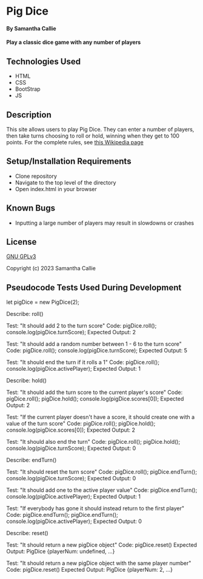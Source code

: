 # Pig Dice

#### By **Samantha Callie**

#### Play a classic dice game with any number of players

## Technologies Used

* HTML
* CSS
* BootStrap
* JS

## Description

This site allows users to play Pig Dice. They can enter a number of players, then take turns choosing to roll or hold, winning when they get to 100 points. For the complete rules, see [this Wikipedia page](https://en.wikipedia.org/wiki/Pig_%28dice_game%29)

## Setup/Installation Requirements

* Clone repository
* Navigate to the top level of the directory
* Open index.html in your browser

## Known Bugs

* Inputting a large number of players may result in slowdowns or crashes

## License

[GNU GPLv3](https://choosealicense.com/licenses/agpl-3.0/)

Copyright (c) 2023 Samantha Callie

## Pseudocode Tests Used During Development

let pigDice = new PigDice(2);

Describe: roll()

Test: "It should add 2 to the turn score"
Code:
pigDice.roll();
console.log(pigDice.turnScore);
Expected Output: 2

Test: "It should add a random number between 1 - 6 to the turn score"
Code:
pigDice.roll();
console.log(pigDice.turnScore);
Expected Output: 5

Test: "It should end the turn if it rolls a 1"
Code:
pigDice.roll();
console.log(pigDice.activePlayer);
Expected Output: 1

Describe: hold()

Test: "It should add the turn score to the current player's score"
Code:
pigDice.roll();
pigDice.hold();
console.log(pigDice.scores[0]);
Expected Output: 2

Test: "If the current player doesn't have a score, it should create one with a value of the turn score"
Code:
pigDice.roll();
pigDice.hold();
console.log(pigDice.scores[0]);
Expected Output: 2

Test: "It should also end the turn"
Code:
pigDice.roll();
pigDice.hold();
console.log(pigDice.turnScore);
Expected Output: 0

Describe: endTurn()

Test: "It should reset the turn score"
Code:
pigDice.roll();
pigDice.endTurn();
console.log(pigDice.turnScore);
Expected Output: 0

Test: "It should add one to the active player value"
Code:
pigDice.endTurn();
console.log(pigDice.activePlayer);
Expected Output: 1

Test: "If everybody has gone it should instead return to the first player"
Code:
pigDice.endTurn();
pigDice.endTurn();
console.log(pigDice.activePlayer);
Expected Output: 0

Describe: reset()

Test: "It should return a new pigDice object"
Code:
pigDice.reset()
Expected Output: PigDice {playerNum: undefined, ...}

Test: "It should return a new pigDice object with the same player number"
Code:
pigDice.reset()
Expected Output: PigDice {playerNum: 2, ...}